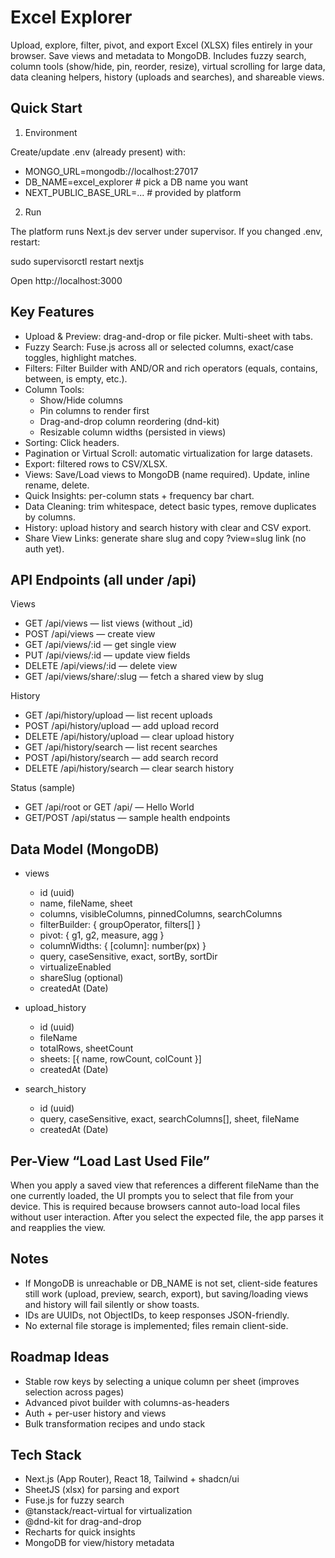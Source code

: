 # Excel Explorer

Upload, explore, filter, pivot, and export Excel (XLSX) files entirely in your browser. Save views and metadata to MongoDB. Includes fuzzy search, column tools (show/hide, pin, reorder, resize), virtual scrolling for large data, data cleaning helpers, history (uploads and searches), and shareable views.

## Quick Start

1. Environment

Create/update .env (already present) with:

- MONGO_URL=mongodb://localhost:27017
- DB_NAME=excel_explorer   # pick a DB name you want
- NEXT_PUBLIC_BASE_URL=... # provided by platform

2. Run

The platform runs Next.js dev server under supervisor. If you changed .env, restart:

sudo supervisorctl restart nextjs

Open http://localhost:3000

## Key Features

- Upload & Preview: drag-and-drop or file picker. Multi-sheet with tabs.
- Fuzzy Search: Fuse.js across all or selected columns, exact/case toggles, highlight matches.
- Filters: Filter Builder with AND/OR and rich operators (equals, contains, between, is empty, etc.).
- Column Tools:
  - Show/Hide columns
  - Pin columns to render first
  - Drag-and-drop column reordering (dnd-kit)
  - Resizable column widths (persisted in views)
- Sorting: Click headers.
- Pagination or Virtual Scroll: automatic virtualization for large datasets.
- Export: filtered rows to CSV/XLSX.
- Views: Save/Load views to MongoDB (name required). Update, inline rename, delete.
- Quick Insights: per-column stats + frequency bar chart.
- Data Cleaning: trim whitespace, detect basic types, remove duplicates by columns.
- History: upload history and search history with clear and CSV export.
- Share View Links: generate share slug and copy ?view=slug link (no auth yet).

## API Endpoints (all under /api)

Views
- GET /api/views — list views (without _id)
- POST /api/views — create view
- GET /api/views/:id — get single view
- PUT /api/views/:id — update view fields
- DELETE /api/views/:id — delete view
- GET /api/views/share/:slug — fetch a shared view by slug

History
- GET /api/history/upload — list recent uploads
- POST /api/history/upload — add upload record
- DELETE /api/history/upload — clear upload history
- GET /api/history/search — list recent searches
- POST /api/history/search — add search record
- DELETE /api/history/search — clear search history

Status (sample)
- GET /api/root or GET /api/ — Hello World
- GET/POST /api/status — sample health endpoints

## Data Model (MongoDB)

- views
  - id (uuid)
  - name, fileName, sheet
  - columns, visibleColumns, pinnedColumns, searchColumns
  - filterBuilder: { groupOperator, filters[] }
  - pivot: { g1, g2, measure, agg }
  - columnWidths: { [column]: number(px) }
  - query, caseSensitive, exact, sortBy, sortDir
  - virtualizeEnabled
  - shareSlug (optional)
  - createdAt (Date)

- upload_history
  - id (uuid)
  - fileName
  - totalRows, sheetCount
  - sheets: [{ name, rowCount, colCount }]
  - createdAt (Date)

- search_history
  - id (uuid)
  - query, caseSensitive, exact, searchColumns[], sheet, fileName
  - createdAt (Date)

## Per-View “Load Last Used File”

When you apply a saved view that references a different fileName than the one currently loaded, the UI prompts you to select that file from your device. This is required because browsers cannot auto-load local files without user interaction. After you select the expected file, the app parses it and reapplies the view.

## Notes

- If MongoDB is unreachable or DB_NAME is not set, client-side features still work (upload, preview, search, export), but saving/loading views and history will fail silently or show toasts.
- IDs are UUIDs, not ObjectIDs, to keep responses JSON-friendly.
- No external file storage is implemented; files remain client-side.

## Roadmap Ideas

- Stable row keys by selecting a unique column per sheet (improves selection across pages)
- Advanced pivot builder with columns-as-headers
- Auth + per-user history and views
- Bulk transformation recipes and undo stack

## Tech Stack

- Next.js (App Router), React 18, Tailwind + shadcn/ui
- SheetJS (xlsx) for parsing and export
- Fuse.js for fuzzy search
- @tanstack/react-virtual for virtualization
- @dnd-kit for drag-and-drop
- Recharts for quick insights
- MongoDB for view/history metadata
